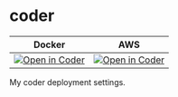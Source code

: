 # coder

|Docker|AWS|
|:-:|:-:|
|[![Open in Coder](https://coder.zelinf.net/open-in-coder.svg)](https://coder.zelinf.net/templates/docker/workspace?param.github_repo=kokobd/coder&param.docker_image=ghcup)|[![Open in Coder](https://coder.zelinf.net/open-in-coder.svg)](https://coder.zelinf.net/templates/ecs-ec2/workspace?param.github_repo=kokobd/coder&param.docker_image=ghcup)|


My coder deployment settings.

